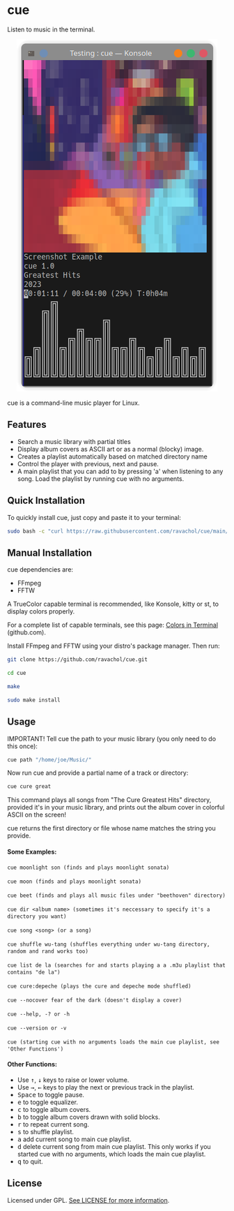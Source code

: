 
# cue

Listen to music in the terminal.

<div align="center">
    <img src="cue-screenshot.png" />
</div>

cue is a command-line music player for Linux.

## Features
 
 * Search a music library with partial titles
 * Display album covers as ASCII art or as a normal (blocky) image.
 * Creates a playlist automatically based on matched directory name
 * Control the player with previous, next and pause.
 * A main playlist that you can add to by pressing 'a' when listening to any song. Load the playlist by running cue with no arguments.

## Quick Installation

To quickly install cue, just copy and paste it to your terminal:

```bash
sudo bash -c "curl https://raw.githubusercontent.com/ravachol/cue/main/install.sh | bash"
```

## Manual Installation

cue dependencies are:

* FFmpeg
* FFTW 

A TrueColor capable terminal is recommended, like Konsole, kitty or st, to display colors properly.

For a complete list of capable terminals, see this page: [Colors in Terminal](https://gist.github.com/CMCDragonkai/146100155ecd79c7dac19a9e23e6a362) (github.com).

Install FFmpeg and FFTW using your distro's package manager. Then run:

```bash
git clone https://github.com/ravachol/cue.git
```
```bash
cd cue
```
```bash
make
```
```bash
sudo make install
```

## Usage

IMPORTANT! Tell cue the path to your music library (you only need to do this once):

```bash
cue path "/home/joe/Music/"
```
Now run cue and provide a partial name of a track or directory:

```bash
cue cure great
```

This command plays all songs from "The Cure Greatest Hits" directory, provided it's in your music library, and prints out the album cover in colorful ASCII on the screen!

cue returns the first directory or file whose name matches the string you provide.

#### Some Examples:

 ```
cue moonlight son (finds and plays moonlight sonata)

cue moon (finds and plays moonlight sonata)

cue beet (finds and plays all music files under "beethoven" directory)

cue dir <album name> (sometimes it's neccessary to specify it's a directory you want)

cue song <song> (or a song)

cue shuffle wu-tang (shuffles everything under wu-tang directory, random and rand works too)

cue list de la (searches for and starts playing a a .m3u playlist that contains "de la")

cue cure:depeche (plays the cure and depeche mode shuffled)

cue --nocover fear of the dark (doesn't display a cover)

cue --help, -? or -h

cue --version or -v

cue (starting cue with no arguments loads the main cue playlist, see 'Other Functions')
 ```

#### Other Functions:

* Use <kbd>↑</kbd>, <kbd>↓</kbd> keys to raise or lower volume. 
* Use <kbd>→</kbd>, <kbd>←</kbd> keys to play the next or previous track in the playlist. 
* <kbd>Space</kbd> to toggle pause.
* <kbd>e</kbd> to toggle equalizer.
* <kbd>c</kbd> to toggle album covers.
* <kbd>b</kbd> to toggle album covers drawn with solid blocks.
* <kbd>r</kbd> to repeat current song.
* <kbd>s</kbd> to shuffle playlist.
* <kbd>a</kbd> add current song to main cue playlist.
* <kbd>d</kbd> delete current song from main cue playlist. This only works if you started cue with no arguments, which loads the main cue playlist.
* <kbd>q</kbd> to quit.

## License

Licensed under GPL. [See LICENSE for more information](https://github.com/ravachol/cue/blob/main/LICENSE).